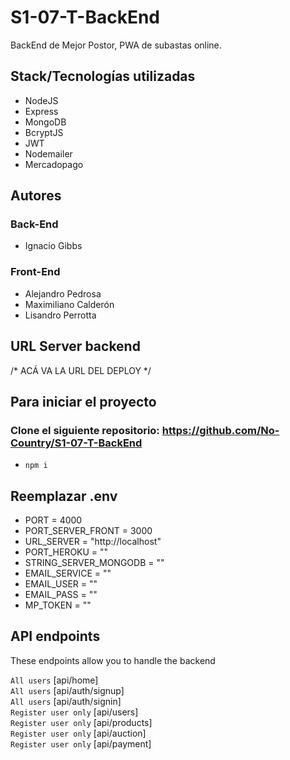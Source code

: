 # S1-07-T-BackEnd

BackEnd de Mejor Postor, PWA de subastas online.
## Stack/Tecnologías utilizadas

- NodeJS
- Express
- MongoDB
- BcryptJS
- JWT
- Nodemailer
- Mercadopago

## Autores

### Back-End
- Ignacio Gibbs

### Front-End

- Alejandro Pedrosa
- Maximiliano Calderón
- Lisandro Perrotta
## URL Server backend

/* ACÁ VA LA URL DEL DEPLOY */
## Para iniciar el proyecto
### Clone el siguiente repositorio: https://github.com/No-Country/S1-07-T-BackEnd

- `npm i`

## Reemplazar .env

- PORT = 4000
- PORT_SERVER_FRONT = 3000
- URL_SERVER = "http://localhost"
- PORT_HEROKU = ""
- STRING_SERVER_MONGODB = ""
- EMAIL_SERVICE = ""
- EMAIL_USER = ""
- EMAIL_PASS = ""
- MP_TOKEN = ""
## API endpoints

These endpoints allow you to handle the backend

`All users` [api/home]<br>
`All users` [api/auth/signup]<br>
`All users` [api/auth/signin]<br>
`Register user only` [api/users] <br>
`Register user only` [api/products] <br>
`Register user only` [api/auction] <br>
`Register user only` [api/payment] <br>
